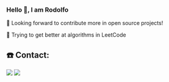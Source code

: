 ### Hello 👋, I am Rodolfo

<p>🔭 Looking forward to contribute more in open source projects!<br>
<p>🌱 Trying to get better at algorithms in LeetCode</p>

<!--
<h2>🕹️ Tools and Technologies</h2>
<div style="display: inline">
<img src="https://img.shields.io/badge/Python-FFD43B?style=for-the-badge&logo=python&logoColor=blue" />
<img src="https://img.shields.io/badge/MySQL-005C84?style=for-the-badge&logo=mysql&logoColor=white" />  
<img src="https://img.shields.io/badge/PowerBI-F2C811?style=for-the-badge&logo=Power%20BI&logoColor=white" />
<img src="https://img.shields.io/badge/Microsoft_Excel-217346?style=for-the-badge&logo=microsoft-excel&logoColor=white" />
<img src="https://img.shields.io/badge/GIT-E44C30?style=for-the-badge&logo=git&logoColor=white" />
</div>
-->

<h2>☎️ Contact:</h2>
<div style="display: inline">
<a href="https://rodmasalsk@gmail.com" target="_blank"><img src="https://img.shields.io/badge/rodmasalsk@gmail.com-D14836?style=for-the-badge&logo=gmail&logoColor=white" /></a>
<a href="https://www.linkedin.com/in/rodolfo-wetterich-masalskiene-489555248/" target="_blank"><img src="https://img.shields.io/badge/LinkedIn-0077B5?style=for-the-badge&logo=linkedin&logoColor=white" /></a>
</div>

<!--<a href="google.com" target="_blank"><img src="https://img.shields.io/badge/rodmasalsk@gmail.com-D14836?style=for-the-badge&logo=gmail&logoColor=white"/></a>-->

<!--
**rodmasalskiene/rodmasalskiene** is a ✨ _special_ ✨ repository because its `README.md` (this file) appears on your GitHub profile.

Here are some ideas to get you started:

- 🔭 I’m currently working on ...
- 🌱 I’m currently learning ...
- 👯 I’m looking to collaborate on ...
- 🤔 I’m looking for help with ...
- 💬 Ask me about ...
- 📫 How to reach me: ...
- 😄 Pronouns: ...
- ⚡ Fun fact: ...
-->
